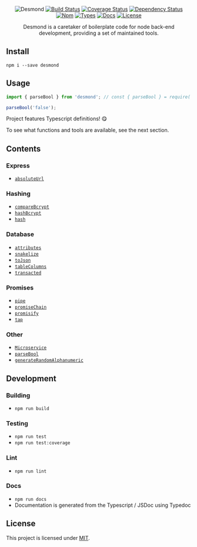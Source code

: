 <div align="center">

![Desmond](https://i.imgur.com/SPO2gD7.png)
[![Build Status](https://img.shields.io/travis/com/AckeeCZ/desmond/master.svg?style=flat-square)](https://travis-ci.com/AckeeCZ/desmond)
[![Coverage Status](https://img.shields.io/coveralls/github/AckeeCZ/desmond.svg?style=flat-square)](https://coveralls.io/github/AckeeCZ/desmond?branch=master)
[![Dependency Status](https://img.shields.io/david/AckeeCZ/desmond.svg?style=flat-square)](https://david-dm.org/AckeeCZ/desmond)
[![Npm](https://img.shields.io/npm/v/desmond.svg?style=flat-square)](https://www.npmjs.com/package/desmond)
[![Types](https://img.shields.io/npm/types/desmond.svg?style=flat-square)](https://www.npmjs.com/package/desmond)
[![Docs](https://img.shields.io/badge/docs-typedoc-lightgrey.svg?style=flat-square)](https://ackeecz.github.io/desmond)
[![License](https://img.shields.io/github/license/AckeeCZ/desmond.svg?style=flat-square)](https://github.com/AckeeCZ/desmond/blob/master/LICENSE)

Desmond is a caretaker of boilerplate code for node back-end development, providing a set of maintained tools.
</div>


## Install

```shell
npm i --save desmond
```

## Usage

```ts
import { parseBool } from 'desmond'; // const { parseBool } = require('desmond');

parseBool('false');
```

Project features Typescript definitions! :yum:

To see what functions and tools are available, see the next section.

## Contents

### Express

-   [`absoluteUrl`](https://ackeecz.github.io/desmond/globals.html#absoluteurl)

### Hashing

-   [`compareBcrypt`](https://ackeecz.github.io/desmond/globals.html#comparebcrypt)
-   [`hashBcrypt`](https://ackeecz.github.io/desmond/globals.html#hashbcrypt)
-   [`hash`](https://ackeecz.github.io/desmond/globals.html#hash)

### Database

-   [`attributes`](https://ackeecz.github.io/desmond/globals.html#attributes)
-   [`snakelize`](https://ackeecz.github.io/desmond/globals.html#snakelize)
-   [`toJson`](https://ackeecz.github.io/desmond/globals.html#tojson)
-   [`tableColumns`](https://ackeecz.github.io/desmond/globals.html#tablecolumns)
-   [`transacted`](https://ackeecz.github.io/desmond/globals.html#transacted)

### Promises

-   [`pipe`](https://ackeecz.github.io/desmond/globals.html#pipe)
-   [`promiseChain`](https://ackeecz.github.io/desmond/globals.html#promisechain)
-   [`promisify`](https://ackeecz.github.io/desmond/globals.html#promisify)
-   [`tap`](https://ackeecz.github.io/desmond/globals.html#tap)

### Other

-   [`Microservice`](https://ackeecz.github.io/desmond/classes/microservice.html)
-   [`parseBool`](https://ackeecz.github.io/desmond/globals.html#parsebool)
-   [`generateRandomAlphanumeric`](https://ackeecz.github.io/desmond/globals.html#generaterandomalphanumeric)

## Development

### Building

-   `npm run build`

### Testing

-   `npm run test`
-   `npm run test:coverage`

### Lint

-   `npm run lint`

### Docs

-   `npm run docs`
-   Documentation is generated from the Typescript / JSDoc using Typedoc

## License

This project is licensed under [MIT](./LICENSE).
